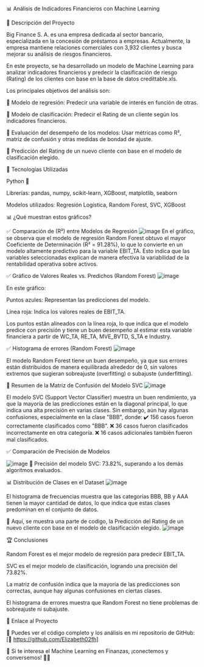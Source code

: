 📊 Análisis de Indicadores Financieros con Machine Learning

📌 Descripción del Proyecto

Big Finance S. A. es una empresa dedicada al sector bancario, especializada en la concesión de préstamos a empresas. Actualmente, la empresa mantiene relaciones comerciales con 3,932 clientes y busca mejorar su análisis de riesgos financieros.

En este proyecto, se ha desarrollado un modelo de Machine Learning para analizar indicadores financieros y predecir la clasificación de riesgo (Rating) de los clientes con base en la base de datos credittable.xls.

Los principales objetivos del análisis son:

📌 Modelo de regresión: Predecir una variable de interés en función de otras.

📌 Modelo de clasificación: Predecir el Rating de un cliente según los indicadores financieros.

📌 Evaluación del desempeño de los modelos: Usar métricas como R², matriz de confusión y otras medidas de bondad de ajuste.

📌 Predicción del Rating de un nuevo cliente con base en el modelo de clasificación elegido.

🚀 Tecnologías Utilizadas

Python 🐍

Librerías: pandas, numpy, scikit-learn, XGBoost, matplotlib, seaborn

Modelos utilizados: Regresión Logística, Random Forest, SVC, XGBoost

📊 ¿Qué muestran estos gráficos?

✅ Comparación de (R²) entre Modelos de Regresión
![image](https://github.com/user-attachments/assets/89b94dbc-b164-4d82-a9a5-f3d4122a02d9)
En el gráfico, se observa que el modelo de regresión Random Forest obtuvo el mayor Coeficiente de Determinación (R² = 91.28%), lo que lo convierte en un modelo altamente predictivo para la variable EBIT_TA. Esto indica que las variables seleccionadas explican de manera efectiva la variabilidad de la rentabilidad operativa sobre activos.

✅ Gráfico de Valores Reales vs. Predichos (Random Forest)
![image](https://github.com/user-attachments/assets/6ecde697-1b95-4383-bd9a-51aac69f8c6d)

En este gráfico:

Puntos azules: Representan las predicciones del modelo.

Línea roja: Indica los valores reales de EBIT_TA.

Los puntos están alineados con la línea roja, lo que indica que el modelo predice con precisión y tiene un buen desempeño al estimar esta variable financiera a partir de WC_TA, RE_TA, MVE_BVTD, S_TA e Industry.

✅ Histograma de errores (Random Forest)
![image](https://github.com/user-attachments/assets/5b06e916-435f-4add-ae6a-b5bd1cc0072b)

El modelo Random Forest tiene un buen desempeño, ya que sus errores están distribuidos de manera equilibrada alrededor de 0, sin valores extremos que sugieran sobreajuste (overfitting) o subajuste (underfitting).

📌 Resumen de la Matriz de Confusión del Modelo SVC
![image](https://github.com/user-attachments/assets/51ae1657-07fc-4999-a655-dbbddb6ef365)

El modelo SVC (Support Vector Classifier) muestra un buen rendimiento, ya que la mayoría de las predicciones están en la diagonal principal, lo que indica una alta precisión en varias clases. Sin embargo, aún hay algunas confusiones, especialmente en la clase "BBB", donde:
✔️ 156 casos fueron correctamente clasificados como "BBB".
❌ 36 casos fueron clasificados incorrectamente en otra categoría.
❌ 16 casos adicionales también fueron mal clasificados.

✅ Comparación de Precisión de Modelos 

![image](https://github.com/user-attachments/assets/97b4b54d-36e2-4595-bb51-0a5637993621)
📌 Precisión del modelo SVC: 73.82%, superando a los demás algoritmos evaluados.

📊 Distribución de Clases en el Dataset
![image](https://github.com/user-attachments/assets/764605df-2f8a-447f-8f30-eb77a6950574)


El histograma de frecuencias muestra que las categorías BBB, BB y AAA tienen la mayor cantidad de datos, lo que indica que estas clases predominan en el conjunto de datos.

📌  Aquí, se muestra una parte de codigo, la Predicción del Rating de un nuevo cliente con base en el modelo de clasificación elegido.
![image](https://github.com/user-attachments/assets/f43d31c3-f084-47ec-9f42-b94b1eece0bd)

🏆 Conclusiones

Random Forest es el mejor modelo de regresión para predecir EBIT_TA.

SVC es el mejor modelo de clasificación, logrando una precisión del 73.82%.

La matriz de confusión indica que la mayoría de las predicciones son correctas, aunque hay algunas confusiones en ciertas clases.

El histograma de errores muestra que Random Forest no tiene problemas de sobreajuste ni subajuste.

🔗 Enlace al Proyecto

📂 Puedes ver el código completo y los análisis en mi repositorio de GitHub: [🔗 https://github.com/Elizabeth02fh]

📌 Si te interesa el Machine Learning en Finanzas, ¡conectemos y conversemos! 🤝🚀
